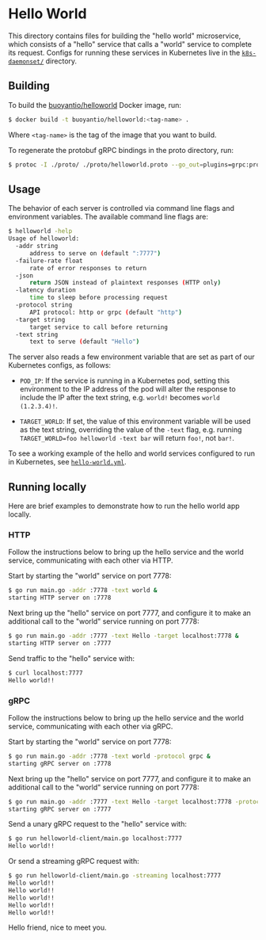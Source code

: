 # Hello World

This directory contains files for building the "hello world" microservice,
which consists of a "hello" service that calls a "world" service to complete
its request. Configs for running these services in Kubernetes live in the
[`k8s-daemonset/`](../../k8s-daemonset/) directory.

## Building

To build the [buoyantio/helloworld](https://hub.docker.com/r/buoyantio/helloworld/)
Docker image, run:

```bash
$ docker build -t buoyantio/helloworld:<tag-name> .
```

Where `<tag-name>` is the tag of the image that you want to build.

To regenerate the protobuf gRPC bindings in the proto directory, run:

```bash
$ protoc -I ./proto/ ./proto/helloworld.proto --go_out=plugins=grpc:proto
```

## Usage

The behavior of each server is controlled via command line flags and environment
variables. The available command line flags are:

```bash
$ helloworld -help
Usage of helloworld:
  -addr string
      address to serve on (default ":7777")
  -failure-rate float
      rate of error responses to return
  -json
      return JSON instead of plaintext responses (HTTP only)
  -latency duration
      time to sleep before processing request
  -protocol string
      API protocol: http or grpc (default "http")
  -target string
      target service to call before returning
  -text string
      text to serve (default "Hello")
```

The server also reads a few environment variable that are set as part of our
Kubernetes configs, as follows:

* `POD_IP`: If the service is running in a Kubernetes pod, setting this
  environment to the IP address of the pod will alter the response to include
  the IP after the text string, e.g. `world!` becomes `world (1.2.3.4)!`.

* `TARGET_WORLD`: If set, the value of this environment variable will be used
  as the text string, overriding the value of the `-text` flag, e.g. running
  `TARGET_WORLD=foo helloworld -text bar` will return `foo!`, not `bar!`.

To see a working example of the hello and world services configured to run in
Kubernetes, see [`hello-world.yml`](../../k8s-daemonset/k8s/hello-world.yml).

## Running locally

Here are brief examples to demonstrate how to run the hello world app locally.

### HTTP

Follow the instructions below to bring up the hello service and the world
service, communicating with each other via HTTP.

Start by starting the "world" service on port 7778:

```bash
$ go run main.go -addr :7778 -text world &
starting HTTP server on :7778
```

Next bring up the "hello" service on port 7777, and configure it to make an
additional call to the "world" service running on port 7778:

```bash
$ go run main.go -addr :7777 -text Hello -target localhost:7778 &
starting HTTP server on :7777
```

Send traffic to the "hello" service with:

```bash
$ curl localhost:7777
Hello world!!
```

### gRPC

Follow the instructions below to bring up the hello service and the world
service, communicating with each other via gRPC.

Start by starting the "world" service on port 7778:

```bash
$ go run main.go -addr :7778 -text world -protocol grpc &
starting gRPC server on :7778
```

Next bring up the "hello" service on port 7777, and configure it to make an
additional call to the "world" service running on port 7778:

```bash
$ go run main.go -addr :7777 -text Hello -target localhost:7778 -protocol grpc &
starting gRPC server on :7777
```

Send a unary gRPC request to the "hello" service with:

```bash
$ go run helloworld-client/main.go localhost:7777
Hello world!!
```

Or send a streaming gRPC request with:

```bash
$ go run helloworld-client/main.go -streaming localhost:7777
Hello world!!
Hello world!!
Hello world!!
Hello world!!
Hello world!!
```

Hello friend, nice to meet you.
